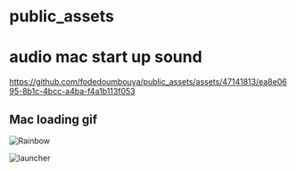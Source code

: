 # public_assets

# audio mac start up sound
https://github.com/fodedoumbouya/public_assets/assets/47141813/ea8e0695-8b1c-4bcc-a4ba-f4a1b113f053

## Mac loading gif
![Rainbow](https://github.com/fodedoumbouya/public_assets/assets/47141813/846e562e-b014-4754-b9a4-189537731507)

![launcher](https://github.com/fodedoumbouya/public_assets/assets/47141813/ca6fc16b-a9d3-47eb-8869-e633c419b97a)
